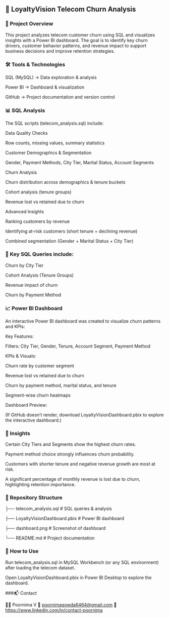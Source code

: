 ## 📂 LoyaltyVision Telecom Churn Analysis
### 📌 Project Overview

This project analyzes telecom customer churn using SQL and visualizes insights with a Power BI dashboard.
The goal is to identify key churn drivers, customer behavior patterns, and revenue impact to support business decisions and improve retention strategies.

### 🛠️ Tools & Technologies

SQL (MySQL) → Data exploration & analysis

Power BI → Dashboard & visualization

GitHub → Project documentation and version control

### 📊 SQL Analysis

The SQL scripts (telecom_analysis.sql) include:

Data Quality Checks

Row counts, missing values, summary statistics

Customer Demographics & Segmentation

Gender, Payment Methods, City Tier, Marital Status, Account Segments

Churn Analysis

Churn distribution across demographics & tenure buckets

Cohort analysis (tenure groups)

Revenue lost vs retained due to churn

Advanced Insights

Ranking customers by revenue

Identifying at-risk customers (short tenure + declining revenue)

Combined segmentation (Gender + Marital Status + City Tier)

### 📌 Key SQL Queries include:

Churn by City Tier

Cohort Analysis (Tenure Groups)

Revenue impact of churn

Churn by Payment Method

### 📈 Power BI Dashboard

An interactive Power BI dashboard was created to visualize churn patterns and KPIs:

Key Features:

Filters: City Tier, Gender, Tenure, Account Segment, Payment Method

KPIs & Visuals:

Churn rate by customer segment

Revenue lost vs retained due to churn

Churn by payment method, marital status, and tenure

Segment-wise churn heatmaps

Dashboard Preview:

(If GitHub doesn’t render, download LoyaltyVisionDashboard.pbix to explore the interactive dashboard.)

### 🔑 Insights

Certain City Tiers and Segments show the highest churn rates.

Payment method choice strongly influences churn probability.

Customers with shorter tenure and negative revenue growth are most at risk.

A significant percentage of monthly revenue is lost due to churn, highlighting retention importance.

### 📂 Repository Structure

├── telecom_analysis.sql       # SQL queries & analysis  

├── LoyaltyVisionDashboard.pbix # Power BI dashboard

├── dashboard.png              # Screenshot of dashboard

└── README.md                  # Project documentation

### 🚀 How to Use

Run telecom_analysis.sql in MySQL Workbench (or any SQL environment) after loading the telecom dataset.

Open LoyaltyVisionDashboard.pbix in Power BI Desktop to explore the dashboard.

###📬 Contact

👩‍💻 Poornima V
📧 poornimagowda6464@gmail.com
🔗 https://www.linkedin.com/in/contact-poornima
